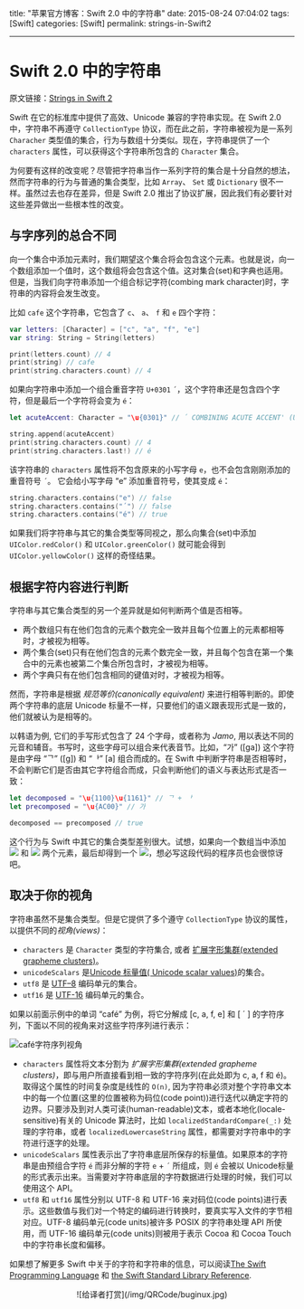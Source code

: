 title: "苹果官方博客：Swift 2.0 中的字符串"
date: 2015-08-24 07:04:02
tags: [Swift]
categories: [Swift]
permalink: strings-in-Swift2

---

# Swift 2.0 中的字符串

原文链接：[Strings in Swift 2](https://developer.apple.com/swift/blog/?id=30)

Swift 在它的标准库中提供了高效、Unicode 兼容的字符串实现。在 Swift 2.0 中，字符串不再遵守 `CollectionType` 协议，而在此之前，字符串被视为是一系列 `Characher` 类型值的集合，行为与数组十分类似。现在，字符串提供了一个 `characters` 属性，可以获得这个字符串所包含的 `Character` 集合。

<!--more-->

为何要有这样的改变呢？尽管把字符串当作一系列字符的集合是十分自然的想法，然而字符串的行为与普通的集合类型，比如 `Array`、 `Set` 或 `Dictionary` 很不一样。虽然过去也存在差异，但是 Swift 2.0 推出了协议扩展，因此我们有必要针对这些差异做出一些根本性的改变。

## 与字序列的总合不同

向一个集合中添加元素时，我们期望这个集合将会包含这个元素。也就是说，向一个数组添加一个值时，这个数组将会包含这个值。这对集合(set)和字典也适用。但是，当我们向字符串添加一个组合标记字符(combing mark character)时，字符串的内容将会发生改变。

比如 `cafe` 这个字符串，它包含了 `c`、 `a`、 `f` 和 `e` 四个字符：

```swift
var letters: [Character] = ["c", "a", "f", "e"]
var string: String = String(letters)

print(letters.count) // 4
print(string) // cafe
print(string.characters.count) // 4
```

如果向字符串中添加一个组合重音字符 `U+0301` `´`，这个字符串还是包含四个字符，但是最后一个字符将会变为 `é`：

```swift
let acuteAccent: Character = "\u{0301}" // ´ COMBINING ACUTE ACCENT' (U+0301)

string.append(acuteAccent)
print(string.characters.count) // 4
print(string.characters.last!) // é
```

该字符串的 `characters` 属性将不包含原来的小写字母 `e`，也不会包含刚刚添加的重音符号 `´`。 它会给小写字母 “e”  添加重音符号，使其变成 `é`：

```swift
string.characters.contains("e") // false
string.characters.contains("´") // false
string.characters.contains("é") // true
```

如果我们将字符串与其它的集合类型等同视之，那么向集合(set)中添加 `UIColor.redColor()` 和 `UIColor.greenColor()` 就可能会得到 `UIColor.yellowColor()` 这样的奇怪结果。

## 根据字符内容进行判断

字符串与其它集合类型的另一个差异就是如何判断两个值是否相等。

- 两个数组只有在他们包含的元素个数完全一致并且每个位置上的元素都相等时，才被视为相等。
- 两个集合(set)只有在他们包含的元素个数完全一致，并且每个包含在第一个集合中的元素也被第二个集合所包含时，才被视为相等。
- 两个字典只有在他们包含相同的键值对时，才被视为相等。

然而，字符串是根据 *规范等价(canonically equivalent)* 来进行相等判断的。即使两个字符串的底层 Unicode 标量不一样，只要他们的语义跟表现形式是一致的，他们就被认为是相等的。

以韩语为例, 它们的手写形式包含了 24 个字母，或者称为 *Jamo*, 用以表达不同的元音和辅音。书写时，这些字母可以组合来代表音节。比如，“가” ([ga]) 这个字符是由字母 “ᄀ” ([g]) 和 “ᅡ” [a] 组合而成的。在 Swift 中判断字符串是否相等时，不会判断它们是否由其它字符组合而成，只会判断他们的语义与表达形式是否一致：

```swift
let decomposed = "\u{1100}\u{1161}" // ᄀ + ᅡ
let precomposed = "\u{AC00}" // 가

decomposed == precomposed // true
```

这个行为与 Swift 中其它的集合类型差别很大。试想，如果向一个数组当中添加 ![](http://img.blog.csdn.net/20150812124230927) 和 ![](http://img.blog.csdn.net/20150812124254804) 两个元素，最后却得到一个 ![](http://img.blog.csdn.net/20150812124307442)，想必写这段代码的程序员也会很惊讶吧。

## 取决于你的视角

字符串虽然不是集合类型。但是它提供了多个遵守 `CollectionType` 协议的属性，以提供不同的*视角(views)*：

- `characters` 是 `Character` 类型的字符集合, 或者 [扩展字形集群(extended grapheme clusters)](https://developer.apple.com/library/mac/documentation/Cocoa/Conceptual/Strings/Articles/stringsClusters.html)。
- `unicodeScalars` 是[Unicode 标量值( Unicode scalar values)](http://www.unicode.org/glossary/#unicode_scalar_value)的集合。
- `utf8` 是 [UTF–8](http://www.unicode.org/glossary/#UTF_8) 编码单元的集合。
- `utf16` 是 [UTF-16](http://www.unicode.org/glossary/#UTF_16) 编码单元的集合。

如果以前面示例中的单词 “café” 为例，将它分解成 [c, a, f, e] 和 [ ´ ] 的字符序列，下面以不同的视角来对这些字符序列进行表示：

![café字符序列视角](http://img.blog.csdn.net/20150812123950088)

- `characters` 属性将文本分割为 *扩展字形集群(extended grapheme clusters)*，即与用户所直接看到相一致的字符序列(在此处即为 c, a, f 和 é)。取得这个属性的时间复杂度是线性的 `O(n)`, 因为字符串必须对整个字符串文本中的每一个位置(这里的位置被称为码位(code point))进行迭代以确定字符的边界。只要涉及到对人类可读(human-readable)文本，或者本地化(locale-sensitive)有关的 Unicode 算法时，比如 `localizedStandardCompare(_:)` 处理的字符串，或者 `localizedLowercaseString` 属性，都需要对字符串中的字符进行逐字的处理。 
- `unicodeScalars` 属性表示出了字符串底层所保存的标量值。如果原本的字符串是由预组合字符 `é` 而非分解的字符 `e` + `´` 所组成，则 `é` 会被以 Unicode标量的形式表示出来。当需要对字符串底层的字符数据进行处理的时候，我们可以使用这个 API。
- `utf8` 和 `utf16` 属性分别以 UTF-8 和 UTF-16 来对码位(code points)进行表示。这些数值与我们对一个特定的编码进行转换时，要真实写入文件的字节相对应。UTF-8 编码单元(code units)被许多 POSIX 的字符串处理 API 所使用，而 UTF-16 编码单元(code units)则被用于表示 Cocoa 和 Cocoa Touch中的字符串长度和偏移。

如果想了解更多 Swift 中关于的字符和字符串的信息，可以阅读[The Swift Programming Language](https://developer.apple.com/library/prerelease/ios/documentation/Swift/Conceptual/Swift_Programming_Language/StringsAndCharacters.html#//apple_ref/doc/uid/TP40014097-CH7-ID285) 和 [the Swift Standard Library Reference](https://developer.apple.com/library/prerelease/ios//documentation/Swift/Reference/Swift_String_Structure/index.html#//apple_ref/swift/struct/s:SS).

<center>![给译者打赏](/img/QRCode/buginux.jpg)</center>